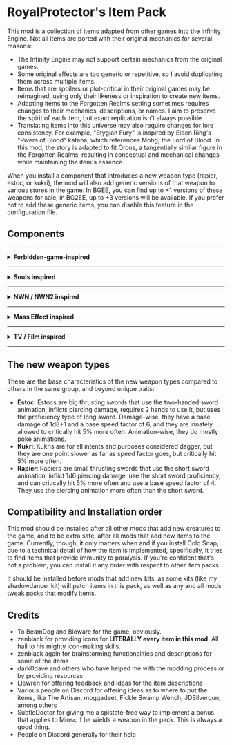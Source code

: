# RoyalProtector's Item Pack

This mod is a collection of items adapted from other games into the Infinity Engine. Not all items are ported with their original mechanics for several reasons:

- The Infinity Engine may not support certain mechanics from the original games.
- Some original effects are too generic or repetitive, so I avoid duplicating them across multiple items.
- Items that are spoilers or plot-critical in their original games may be reimagined, using only their likeness or inspiration to create new items.
- Adapting items to the Forgotten Realms setting sometimes requires changes to their mechanics, descriptions, or names. I aim to preserve the spirit of each item, but exact replication isn't always possible.
- Translating items into this universe may also require changes for lore consistency. For example, "Stygian Fury" is inspired by Elden Ring's "Rivers of Blood" katana, which references Mohg, the Lord of Blood. In this mod, the story is adapted to fit Orcus, a tangentially similar figure in the Forgotten Realms, resulting in conceptual and mechanical changes while maintaining the item's essence.

When you install a component that introduces a new weapon type (rapier, estoc, or kukri), the mod will also add generic versions of that weapon to various stores in the game. In BGEE, you can find up to +1 versions of these weapons for sale; in BG2EE, up to +3 versions will be available. If you prefer not to add these generic items, you can disable this feature in the configuration file.

## Components
---
<details>

<summary><b> Forbidden-game-inspired </b></summary>

These items are taken from a forbidden game that shall not be named. Due to plot critical reasons, a few items were changed in some degrees, retaining less from the original design, but it still aligns with the original design in some dimension.

**Component 101:** Add Everburn Blade +1

This component adds a new cool flaming +1 two-handed sword that is more powerful against demons, and also when wielded by tieflings. This item will be wielded by the Cambion in Irenicus' dungeon in BG2, and in BG1, it will be wielded Azothet's servants at the end of Dorn's questline (not lootable), and Simmeon himself, who will drop it but not use it.

**Component 102:** Add Bloodthirst +3

This component adds a new evil-only, Bhaal-inspired crimson twisted dagger that is more likely to critically hit and reduces the resistance to piercing damage on targets. Tamoko drops this item.

**Component 103:** Add Crimson Mischief +3

This component adds an evil-only short sword that deals more damage the more wounded the target is, and can occassionally (4% chance) reduce the HP of the target by 20%.

**Component 104:** Add Assassin's Touch +1

This component adds a new dagger that deals more damage to targets that are asleep, and allows thieves to use it more efficiently. Single-classed assassins get the most benefit out of it.

**Component 105:** Add Ritual Dagger

This component adds a new dagger that is not very accurate but deals a good amount of damage. It can be used to get beneficial effects if you're willing to pay the price.

**Component 106:** Add Cold Snap +1

This component adds a new dagger that deals varying amounts of extra cold damage and may very briefly snap freeze some targets if they fail their saves.

**Component 107:** Add Spell Siphon +1

This component adds a new dagger which allows wizards and sorcerers to recall level 1 spells when something is killed with the dagger. On rare occasions, it will also restore level 2 spells.

**Component 108:** Add Cruel Sting +1

This component adds a new long sword with a spider and poisonous theme which excels when hitting targets that are webbed or otherwise incapacitated.

**Component 109:** Add Judgment +4

This adds a new powerful warhammer that deals crushing and fire damage and increases defenses. It has the ability to switch to a non-lethal mode which frees allies (or anyone else) from paralysis, stun, and hold effects on hit.

**Component 110:** Add The Deathstalker Mantle

This adds a new cool cloak for assassins and other stabby-stabby characters. Upon killing an enemy, become immediately invisible and gain a +1 bonus to THAC0 and damage for 2 rounds. This effect can only trigger once per round.


</details>

---
<details>

<summary><b> Souls inspired </b></summary>

**Component 211:** Add Sage Ring (Dark Souls 3 - Sage Ring; ring)

**Component 213:** Add Hawk Ring (Dark Souls 3 - Hawk Ring; ring)

**Component 215:** Add Moonlit Slumber (Elden Ring - Sword of St. Trina, long sword)

**Component 216:** Add Icicle (Elden Ring - Frozen Needle; rapier)

**Component 217:** Add Stygian Fury (Elden Ring - Rivers of Blood; katana)

**Component 220:** Add Harp Bow (Elden Ring - Harp Bow; shortbow)

**Component 222:** Add Crimson of Life (Elden Ring - Crimson Amber Amulet; necklace)

**Component 224:** Add Periapt of Renewal (Elden Ring - Blessed Dew Amulet; necklace)

**Component 227:** Add Bloody Sting (Elden Ring - Bloody Helice; estoc)

**Component 228:** Add Storm's Monarch (Elden Ring - Dragon King's Cragblade; estoc)

</details>

---

<details>

<summary><b> NWN / NWN2 inspired </b></summary>

**Component 301:** Add Lawgiver +1

**Component 302:** Add The Left Hand

**Component 303:** Add Master Li's Way

**Component 304:** Add Kukri of the Eclipse

**Component 307:** Add Blade of the Rashemi

This sword protects the wielder from magic, and causes 10% spell cast failure on hit for 5/2 rounds. Deals 1d12+1 damage, and acts as a +2 weapon if a berserker, barbarian, o Rashemi warrior is wielding it.

**Component 308:** Add Shining Light of Lathander

**Component 309:** Add Goblinsplitter

**Component 311:** Add Mercykiller Blade

</details>

---

<details>

<summary><b> Mass Effect inspired </b></summary>

**Component 401:** Add Rod of Illusive Protections (rod)

**Component 402:** Add Omniblade (universal sword)

**Component 403:** Add Phantom's Blade (ninja-to)

</details>

---

<details>

<summary><b> TV / Film inspired </b></summary>

**Component 501:** Add Needle +1 (Game of Thrones - Needle; rapier)

**Component 502:** Add Craven Edge +4 (The Legend of Vox Machina - Craven Edge; two-handed sword)

</details>

---

## The new weapon types

These are the base characteristics of the new weapon types compared to others in the same group, and beyond unique traits:

- **Estoc**: Estocs are big thrusting swords that use the two-handed sword animation, inflicts piercing damage, requires 2 hands to use it, but uses the proficiency type of long sword. Damage-wise, they have a base damage of 1d8+1 and a base speed factor of 6, and they are innately allowed to critically hit 5% more often. Animation-wise, they do mostly poke animations.
- **Kukri**: Kukris are for all intents and purposes considered dagger, but they are one point slower as far as speed factor goes, but critically hit 5% more often.
- **Rapier**: Rapiers are small thrusting swords that use the short sword animation, inflict 1d6 piercing damage, use the short sword proficiency, and can critically hit 5% more often and use a base speed factor of 4. They use the piercing animation more often than the short sword.

## Compatibility and Installation order

This mod should be installed after all other mods that add new creatures to the game, and to be extra safe, after all mods that add new items to the game. Currently, though, it only matters when and if you install Cold Snap, due to a technical detail of how the item is implemented, specifically, it tries to find items that provide immunity to paralysis. If you're confident that's not a problem, you can install it any order with respect to other item packs.

It should be installed before mods that add new kits, as some kits (like my shadowdancer kit) will patch items in this pack, as well as any and all mods tweak packs that modify items.

## Credits
- To BeamDog and Bioware for the game, obviously.
- zenblack for providing icons for **LITERALLY every item in this mod**. All hail to his mighty icon-making skills.
- zenblack again for brainstorming functionalities and descriptions for some of the items
- dark0dave and others who have helped me with the modding process or by providing resources
- Llewren for offering feedback and ideas for the item descriptions
- Various people on Discord for offering ideas as to where to put the items, like The Artisan, moggadeet, Fickle Swamp Wench, JDSilvergun, among others
- SubtleDoctor for giving me a splstate-free way to implement a bonus that applies to Minsc if he wields a weapon in the pack. This is always a good thing.
- People on Discord generally for their help
